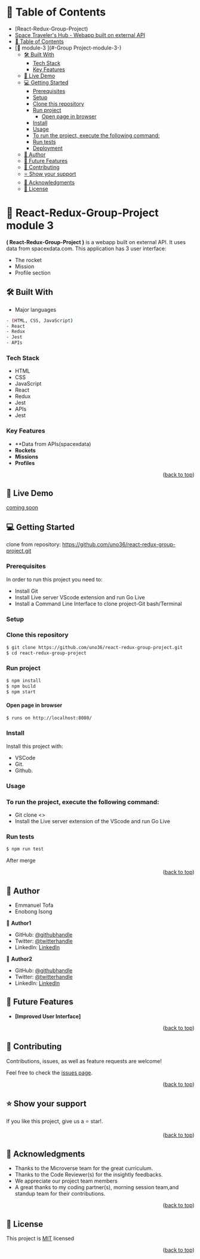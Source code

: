 <a name="readme-top"></a>
 # 📗 Table of Contents
- [React-Redux-Group-Project)
- [Space Traveler's Hub - Webapp built on external API](#SpaceTtraveler's---webapp-built-on-external-api)
- [📗 Table of Contents](#-table-of-contents)
- [📖 module-3 ](#-Group Project-module-3-)
  - [🛠 Built With ](#-built-with-)
    - [Tech Stack ](#tech-stack-)
    - [Key Features ](#key-features-)
  - [🚀 Live Demo ](#-live-demo-)
  - [💻 Getting Started ](#-getting-started-)
    - [Prerequisites](#prerequisites)
    - [Setup](#setup)
    - [Clone this repository](#clone-this-repository)
    - [Run project](#run-project)
      - [Open page in browser](#open-page-in-browser)
    - [Install](#install)
    - [Usage](#usage)
    - [To run the project, execute the following command:](#to-run-the-project-execute-the-following-command)
    - [Run tests](#run-tests)
    - [Deployment](#deployment)
  - [👥 Author ](#-author-)
  - [🔭 Future Features ](#-future-features-)
  - [🤝 Contributing ](#-contributing-)
  - [⭐️ Show your support ](#️-show-your-support-)
  - [🙏 Acknowledgments ](#-acknowledgments-)
  - [📝 License ](#-license-)

<!-- PROJECT DESCRIPTION -->
# 📖 React-Redux-Group-Project module 3 <a name="about-project"></a> 
 
**( React-Redux-Group-Project )** is a webapp built on external API. It uses data from spacexdata.com. This application has 3 user interface:
-  The rocket
-  Mission 
-  Profile section
 
## 🛠 Built With <a name="built-with"></a>

-  Major languages
```bash
- (HTML, CSS, JavaScript)
- React
- Redux
- Jest
- APIs
```
### Tech Stack <a name="tech-stack"></a>
- HTML
- CSS
- JavaScript
- React
- Redux
- Jest
- APIs
- Jest 
 
<!-- Features -->
### Key Features <a name="key-features"></a>
- **Data from APIs(spacexdata)
- **Rockets**
- **Missions**
- **Profiles**

<p align="right">(<a href="#readme-top">back to top</a>)</p>

<!-- LIVE DEMO -->
## 🚀 Live Demo <a name="live-demo"></a>
 [coming soon](#)

## 💻 Getting Started <a name="getting-started"></a>
clone from repository: https://github.com/uno36/react-redux-group-project.git

### Prerequisites
In order to run this project you need to:
- Install Git
- Install Live server VScode extension and run Go Live
- Install a Command Line Interface to clone project-Git bash/Terminal

### Setup
### Clone this repository  

```bash
$ git clone https://github.com/uno36/react-redux-group-project.git
$ cd react-redux-group-project
```

### Run project

```bash
$ npm install
$ npm build
$ npm start
```

#### Open page in browser
```bash
$ runs on http://localhost:8080/
```

### Install
Install this project with:
 
- VSCode
- Git.
- Github.

### Usage

### To run the project, execute the following command:  
- Git clone <>
- Install the Live server extension of the VScode and run Go Live

### Run tests

```bash
$ npm run test
```

<a name="Deployment"></a>
 After merge


<p align="right">(<a href="#readme-top">back to top</a>)</p>

<!-- AUTHORS -->
## 👥 Author <a name="author"></a>
- Emmanuel Tofa
- Enobong Isong 
 
👤 **Author1**
- GitHub: [@githubhandle](https://github.com/uno36)
- Twitter: [@twitterhandle](@tofauemmanuel)
- LinkedIn: [LinkedIn](in/emmanuel-tofa-673b2516a)

👤 **Author2**
- GitHub: [@githubhandle](https://github.com/Enoisong)
- Twitter: [@twitterhandle](https://twitter.com/Enobongmisong)
- LinkedIn: [LinkedIn](https://www.linkedin.com/in/enobong-isong/)




## 🔭 Future Features <a name="future-features"></a>

-   **[Improved User Interface]**

<p align="right">(<a href="#readme-top">back to top</a>)</p>

<!-- CONTRIBUTING -->

## 🤝 Contributing <a name="contributing"></a>

Contributions, issues, as well as feature requests are welcome!

Feel free to check the [issues page](../../issues/).

<p align="right">(<a href="#readme-top">back to top</a>)</p>

<!-- SUPPORT -->
## ⭐️ Show your support <a name="support"></a>

If you like this project, give us a ⭐️ star!.

<p align="right">(<a href="#readme-top">back to top</a>)</p>

<!-- ACKNOWLEDGEMENTS -->
## 🙏 Acknowledgments <a name="acknowledgements"></a>

-	Thanks to the Microverse team for the great curriculum.
-	Thanks to the Code Reviewer(s) for the insightly feedbacks.
-  We appreciate our project team members
-	A great thanks to my coding partner(s), morning session team,and standup team for their contributions.

<p align="right">(<a href="#readme-top">back to top</a>)</p>
 
## 📝 License <a name="license"></a> 

This project is [MIT](LICENSE) licensed

<p align="right">(<a href="#readme-top">back to top</a>)</p>